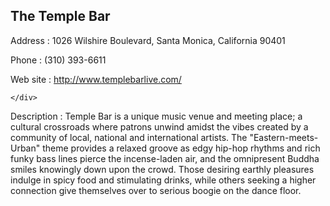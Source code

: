 <div id="wikitext">

The Temple Bar
--------------

Address
:   1026 Wilshire Boulevard, Santa Monica, California 90401

Phone
:   \(310) 393-6611

Web site
:   <http://www.templebarlive.com/>
    <div class="vspace">

    </div>

Description
:   Temple Bar is a unique music venue and meeting place; a cultural
    crossroads where patrons unwind amidst the vibes created by a
    community of local, national and international artists. The
    "Eastern-meets-Urban" theme provides a relaxed groove as edgy
    hip-hop rhythms and rich funky bass lines pierce the incense-laden
    air, and the omnipresent Buddha smiles knowingly down upon the
    crowd. Those desiring earthly pleasures indulge in spicy food and
    stimulating drinks, while others seeking a higher connection give
    themselves over to serious boogie on the dance floor.

<div class="vspace">

</div>

<div style="display: none;">

Summary:contact info for the Temple Bar in Santa Monica, CA
Parent:(Main.)<span
class="wikiword">[MusicToListenTo](http://wiki.tamouse.org?n=Main.MusicToListenTo?action=print)</span>
<span
class="wikiword">[IncludeMe](http://wiki.tamouse.org?n=Main.IncludeMe?action=edit)[?](http://wiki.tamouse.org?n=Main.IncludeMe?action=edit)</span>:[MusicToListenTo](http://wiki.tamouse.org?n=Main.MusicToListenTo?action=print)
Categories:[Venues](http://wiki.tamouse.org?n=Category.Venues) Tags:
music, live music, dancing, bar, santa monica

</div>

</div>
